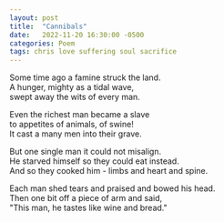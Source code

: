 ```yaml
---
layout: post
title:  "Cannibals"
date:   2022-11-20 16:30:00 -0500
categories: Poem
tags: chris love suffering soul sacrifice
---
```

Some time ago a famine struck the land.<br>
A hunger, mighty as a tidal wave,<br>
swept away the wits of every man.

Even the richest man became a slave<br>
to appetites of animals, of swine!<br>
It cast a many men into their grave.

But one single man it could not misalign.<br>
He starved himself so they could eat instead.<br>
And so they cooked him - limbs and heart and spine.

Each man shed tears and praised and bowed his head.<br>
Then one bit off a piece of arm and said,<br>
"This man, he tastes like wine and bread."